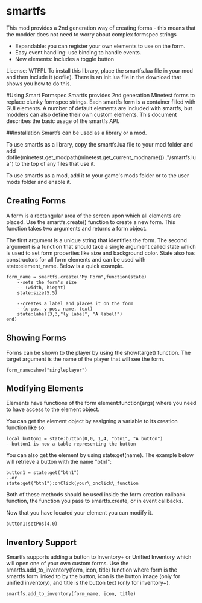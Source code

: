 smartfs
=======

This mod provides a 2nd generation way of creating forms - this means that the modder does not need to worry about complex formspec strings

* Expandable: you can register your own elements to use on the form.
* Easy event handling: use binding to handle events.
* New elements: Includes a toggle button

License: WTFPL
To install this library, place the smartfs.lua file in your mod and then include it (dofile).
There is an init.lua file in the download that shows you how to do this.

#Using Smart Formspec
Smartfs provides 2nd generation Minetest forms to replace clunky formspec strings. Each smartfs form is a container filled with GUI elements. A number of default elements are included with smartfs, but modders can also define their own custom elements. This document describes the basic usage of the smartfs API.

##Installation
Smartfs can be used as a library or a mod.

To use smartfs as a library, copy the smartfs.lua file to your mod folder and add
    dofile(minetest.get\_modpath(minetest.get\_current\_modname()).."/smartfs.lua")
to the top of any files that use it.

To use smartfs as a mod, add it to your game's mods folder or to the user mods folder and enable it.

## Creating Forms
A form is a rectangular area of the screen upon which all elements are placed. Use the smartfs.create() function to create a new form. This function takes two arguments and returns a form object.

The first argument is a unique string that identifies the form. The second argument is a function that should take a single argument called state which is used to set form properties like size and background color. State also has constructors for all form elements and can be used with state:element_name. Below is a quick example.

    form_name = smartfs.create("My Form",function(state)
        --sets the form's size
        -- (width, hieght)
        state:size(5,5)
        
        --creates a label and places it on the form
        --(x-pos, y-pos, name, text)
        state:label(3,3,"ly label", "A label!")
    end)
    
## Showing Forms
Forms can be shown to the player by using the show(target) function. The target argument is the name of the player that will see the form.

    form_name:show("singleplayer")
    
## Modifying Elements
Elements have functions of the form element:function(args) where you need to have access to the element object.

You can get the element object by assigning a variable to its creation function like so:

    local button1 = state:button(0,0, 1,4, "btn1", "A button")
    --button1 is now a table representing the button

You can also get the element by using state:get(name). The example below will retrieve a button with the name "btn1":

    button1 = state:get("btn1")
    --or
    state:get("btn1"):onClick(your\_onclick\_function

Both of these methods should be used inside the form creation callback function, the function you pass to smartfs.create, or in event callbacks.

Now that you have located your element you can modify it.

    button1:setPos(4,0)

## Inventory Support
Smartfs supports adding a button to Inventory+ or Unified Inventory which will open one of your own custom forms. Use the smartfs.add\_to\_inventory(form, icon, title) function where form is the smartfs form linked to by the button, icon is the button image (only for unified inventory), and title is the button text (only for inventory+).

    smartfs.add_to_inventory(form_name, icon, title)
